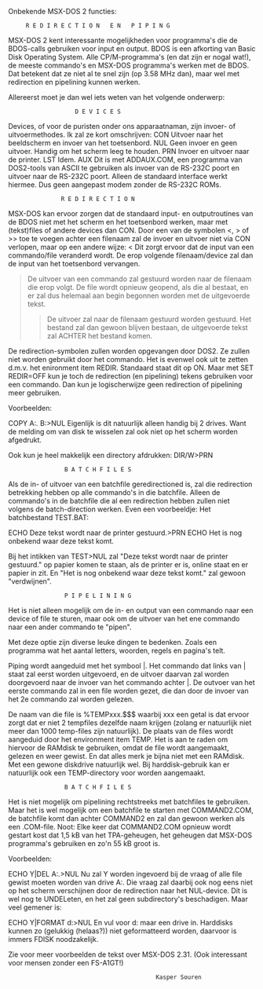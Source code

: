 Onbekende MSX-DOS 2 functies:

         R E D I R E C T I O N   E N   P I P I N G 
                                                    

MSX-DOS 2  kent interessante  mogelijkheden voor programma's 
die  de BDOS-calls  gebruiken voor  input en output. BDOS is 
een  afkorting   van  Basic   Disk  Operating  System.  Alle 
CP/M-programma's  (en  dat  zijn er  nogal wat!),  de meeste 
commando's  en MSX-DOS  programma's werken  met de BDOS. Dat 
betekent dat ze niet al te snel zijn (op 3.58 MHz dan), maar 
wel met redirection en pipelining kunnen werken.

Allereerst  moet  je  dan  wel iets  weten van  het volgende 
onderwerp:


                       D E V I C E S 

Devices, of  voor de  puristen onder ons apparaatnaman, zijn 
invoer- of uitvoermethodes. Ik zal ze kort omschrijven:
CON  Uitvoer   naar  het   beeldscherm  en  invoer  van  het 
     toetsenbord.
NUL  Geen invoer  en geen uitvoer. Handig om het scherm leeg 
     te houden.
PRN  Invoer en uitvoer naar de printer.
LST  Idem.
AUX  Dit is met ADDAUX.COM, een programma van DOS2-tools van 
     ASCII  te gebruiken  als invoer van de RS-232C poort en 
     uitvoer  naar  de  RS-232C  poort. Alleen  de standaard 
     interface  werkt  hiermee.  Dus  geen  aangepast  modem 
     zonder de RS-232C ROMs.


                   R E D I R E C T I O N 

MSX-DOS  kan  ervoor  zorgen  dat  de  standaard  input-  en 
outputroutines  van  de  BDOS  niet  met  het scherm  en het 
toetsenbord werken,  maar met (tekst)files of andere devices 
dan  CON. Door  een van de symbolen <, > of >> toe te voegen 
achter een  filenaam zal  de invoer  en uitvoer niet via CON 
verlopen, maar op een andere wijze:
<   Dit  zorgt  ervoor  dat de  input van  een commando/file 
    veranderd  wordt. De  erop volgende  filenaam/device zal 
    dan de input van het toetsenbord vervangen.
>   De uitvoer  van een commando zal gestuurd worden naar de 
    filenaam  die erop volgt. De file wordt opnieuw geopend, 
    als die  al bestaat,  en er  zal dus  helemaal aan begin 
    begonnen worden met de uitgevoerde tekst.
>>  De   uitvoer  zal   naar  de  filenaam  gestuurd  worden 
    gestuurd. Het bestand zal dan gewoon blijven bestaan, de 
    uitgevoerde tekst zal ACHTER het bestand komen.

De  redirection-symbolen zullen worden opgevangen door DOS2. 
Ze zullen  niet worden  gebruikt door  het commando.  Het is 
evenwel  ook uit te zetten d.m.v. het enironment item REDIR. 
Standaard staat  dit op  ON. Maar  met SET  REDIR=OFF kun je 
toch  de redirection  (en pipelining)  tekens gebruiken voor 
een commando.  Dan kun je logischerwijze geen redirection of 
pipelining meer gebruiken.


Voorbeelden:

COPY A:*.* B:>NUL
Eigenlijk is dit natuurlijk alleen handig bij 2 drives. Want 
de  melding om  van disk  te wisselen  zal ook  niet op  het 
scherm worden afgedrukt.

Ook kun je heel makkelijk een directory afdrukken:
DIR/W>PRN


                    B A T C H F I L E S 

Als  de in- of uitvoer van een batchfile geredirectioned is, 
zal die  redirection betrekking hebben op alle commando's in 
die  batchfile. Alleen  de commando's in de batchfile die al 
een   redirection    hebben   zullen    niet   volgens    de 
batch-direction werken. Even een voorbeeldje:
Het batchbestand TEST.BAT:

ECHO Deze tekst wordt naar de printer gestuurd.>PRN
ECHO Het is nog onbekend waar deze tekst komt.

Bij het  intikken van TEST>NUL zal "Deze tekst wordt naar de 
printer  gestuurd." op papier komen te staan, als de printer 
er is,  online staat  en er  papier in  zit. En  "Het is nog 
onbekend waar deze tekst komt." zal gewoon "verdwijnen".


                    P I P E L I N I N G 

Het is  niet alleen  mogelijk om  de in-  en output  van een 
commando  naar een  device of file te sturen, maar ook om de 
uitvoer  van  het ene  commando naar  een ander  commando te 
"pipen".

Met  deze optie zijn diverse leuke dingen te bedenken. Zoals 
een programma  wat het  aantal letters,  woorden, regels  en 
pagina's telt.

Piping wordt  aangeduid met  het symbool |. Het commando dat 
links van | staat zal eerst worden uitgevoerd, en de uitvoer 
daarvan  zal  worden  doorgevoerd  naar  de  invoer  van het 
commando achter |. De outvoer van het eerste commando zal in 
een  file worden  gezet, die  dan door  de invoer van het 2e 
commando zal worden gelezen.

De naam  van die  file is %TEMPxxx.$$$ waarbij xxx een getal 
is  dat ervoor  zorgt dat  er niet 2 tempfiles dezelfde naam 
krijgen (zolang  er natuurlijk niet meer dan 1000 temp-files 
zijn  natuurlijk). De  plaats van  de files  wordt aangeduid 
door  het  environment item  TEMP. Het  is aan  te raden  om 
hiervoor  de  RAMdisk  te  gebruiken,  omdat  de file  wordt 
aangemaakt, gelezen  en weer  gewist. En  dat alles  merk je 
bijna  niet  met  een  RAMdisk.  Met  een  gewone  diskdrive 
natuurlijk  wel. Bij  harddisk-gebruik kan er natuurlijk ook 
een TEMP-directory voor worden aangemaakt.


                    B A T C H F I L E S 

Het  is   niet  mogelijk   om  pipelining  rechtstreeks  met 
batchfiles  te gebruiken.  Maar het  is wel  mogelijk om een 
batchfile te starten met COMMAND2.COM, de batchfile komt dan 
achter COMMAND2  en zal dan gewoon werken als een .COM-file. 
Noot:  Elke keer dat COMMAND2.COM opnieuw wordt gestart kost 
dat 1,5  kB van  het TPA-geheugen,  het geheugen dat MSX-DOS 
programma's gebruiken en zo'n 55 kB groot is.

Voorbeelden:

ECHO Y|DEL A:*.*>NUL
Nu zal  Y worden  ingevoerd bij de vraag of alle file gewist 
moeten  worden van  drive A:.  Die vraag zal daarbij ook nog 
eens niet op het scherm verschijnen door de redirection naar 
het NUL-device.
Dit  is wel nog te UNDELeten, en het zal geen subdirectory's 
beschadigen. Maar veel gemener is:

ECHO Y|FORMAT d:>NUL
En  vul  voor  d:  maar een  drive in.  Harddisks kunnen  zo 
(gelukkig (helaas?))  niet geformatteerd worden, daarvoor is 
immers FDISK noodzakelijk.

Zie voor  meer voorbeelden  de tekst over MSX-DOS 2.31. (Ook 
interessant voor mensen zonder een FS-A1GT!)

                                              Kasper Souren